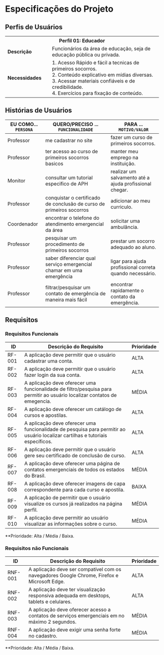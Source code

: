 # Especificações do Projeto

## Perfis de Usuários

<table>
<tbody>
<tr>
<th colspan="2">Perfil 01: Educador </th>
</tr>
<tr>
<td width="150px"><b>Descrição</b></td>
<td width="600px">
Funcionários da área de educação, seja de educação pública ou privada.
</td>
</tr>
<tr>
<td><b>Necessidades</b></td>
<td>
1. Acesso Rápido e fácil a tecnicas de primeiros socorros.<br>
2. Conteúdo explicativo em mídias diversas.<br>
3. Acessar materiais confiáveis e de credibilidade.<br>
4. Exercícios para fixação de conteúdo. 
</td>
</tr>
</tbody>
</table>




## Histórias de Usuários


|EU COMO... `PERSONA`| QUERO/PRECISO ... `FUNCIONALIDADE` |PARA ... `MOTIVO/VALOR`                 |
|--------------------|------------------------------------|----------------------------------------|
|Professor           |me cadastrar no site   | fazer um curso de primeiros socorros. |
|Professor           |ter acesso ao curso de primeiros socorros basicos | manter meu emprego na instituição. |
|Monitor             |consultar um tutorial especifico de APH | realizar um salvamento até a ajuda profissional chegar. |
|Professor           |conquistar o certificado de conclusão de curso de primeiros socorros | adicionar ao meu curriculo. |
|Coordenador         |encontrar o telefone do atendimento emergencial da área | solicitar uma ambulância. |
|Professor           |pesquisar um procedimento de primeiros socorros  | prestar um socorro adequado ao aluno. |
|Professor           |saber diferenciar qual serviço emergencial chamar em uma emergência | ligar para ajuda profissional correta quando necessário. |
|Professor| filtrar/pesquisar um contato de emergência de maneira mais fácil | encontrar rapidamente o contato da emergência. |

## Requisitos

### Requisitos Funcionais


|ID    | Descrição do Requisito  | Prioridade |
|------|-----------------------------------------|----|
|RF-001| A aplicação deve permitir que o usuário cadastrar uma conta. | ALTA | 
|RF-002| A aplicação deve permitir que o usuário fazer login da sua conta.  | ALTA |
|RF-003| A aplicação deve oferecer uma funcionalidade de filtro/pesquisa para permitir ao usuário localizar contatos de emegencia. | MÉDIA | 
|RF-004| A aplicação deve oferecer um catálogo de cursos e apostilas.  | ALTA |
|RF-005| A aplicação deve oferecer uma funcionalidade de pesquisa para permitir ao usuário localizar cartilhas e tutoriais específicos. | ALTA | 
|RF-006| A aplicação deve permitir que o usuário gere seu certificado de conclusão de curso. | ALTA |
|RF-007| A aplicação deve oferecer uma página de contatos emergenciais de todos os estados do Brasil. | MÉDIA | 
|RF-008| A aplicação deve oferecer imagens de capa correspondente para cada curso e apostila.   | BAIXA |
|RF-009| A aplicação de permitir que o usuário visualize os cursos já realizados na página perfil. | MÉDIA | 
|RF-010| A aplicação deve permitir ao usuário visualizar as informações sobre o curso. | MÉDIA |

**Prioridade: Alta / Média / Baixa.





### Requisitos não Funcionais

|ID     | Descrição do Requisito  |Prioridade |
|-------|-------------------------|----|
|RNF-001| A aplicação deve ser compatível com os navegadores Google Chrome, Firefox e Microsoft Edge. | ALTA | 
|RNF-002| A aplicação deve ter visualização responsiva adequada em desktops, tablets e celulares. |  ALTA | 
|RNF-003| A aplicação deve oferecer acesso a contatos de serviços emergenciais em no máximo 2 segundos. |  MÉDIA |
|RNF-004| A aplicação deve exigir uma senha forte no cadastro. |  MÉDIA |

**Prioridade: Alta / Média / Baixa.
